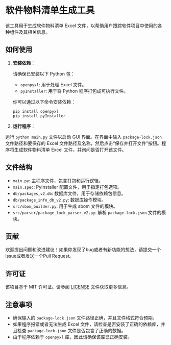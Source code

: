 # 软件物料清单生成工具

该工具用于生成软件物料清单 Excel 文件，以帮助用户跟踪软件项目中使用的各种组件及其相关信息。

## 如何使用

1. **安装依赖**：

   请确保已安装以下 Python 包：
   - `openpyxl`: 用于处理 Excel 文件。
   - `pyInstaller`:  用于将 Python 程序打包成可执行文件。

   你可以通过以下命令安装依赖：

    ```shell
    pip install openpyxl
    pip install pyInstaller
    ```

2. **运行程序**：

运行 `python main.py` 文件以启动 GUI 界面。在界面中输入 `package-lock.json` 文件路径和要保存的 Excel 文件路径及名称，然后点击“保存并打开文件”按钮。程序将生成软件物料清单 Excel 文件，并询问是否打开该文件。

## 文件结构

- `main.py`: 主程序文件，包含打包和运行逻辑。
- `main.spec`: PyInstaller 配置文件，用于指定打包选项。
- `db/packages_v2.db`: 数据库文件，用于存储依赖包信息。
- `db/package_info_db_v2.py`: 数据库操作模块。
- `src/sbom_builder.py`: 用于生成 sbom 文件的模块。
- `src/parser/package_lock_parser_v2.py`: 解析 `package-lock.json` 文件的模块。

## 贡献

欢迎提出问题和改进建议！如果你发现了bug或者有新功能的想法，请提交一个issue或者发送一个Pull Request。

## 许可证

该项目基于 MIT 许可证。请参阅 [LICENSE](LICENSE) 文件获取更多信息。

## 注意事项

- 确保输入的 `package-lock.json` 文件路径正确，并且文件格式符合预期。
- 如果程序报错或者无法生成 Excel 文件，请检查是否安装了正确的依赖库，并且检查 `package-lock.json` 文件是否包含了正确的数据。
- 由于程序依赖于 `openpyxl` 库，因此请确保该库已正确安装。
